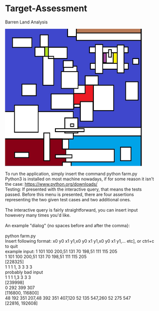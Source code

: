 # Target-Assessment
Barren Land Analysis

<img src="barren-land.jpg" height="450" width="450">

To run the application, simply insert the command python farm.py </br>
Python3 is installed on most machine nowadays, if for some reason it isn't the case: https://www.python.org/downloads/ </br>
Testing: If presented with the interactive query, that means the tests passed. Before this menu is presented, there are four assertions representing the two given test cases and two additional ones. </br>
</br>
The interactive query is fairly straightforward, you can insert input howevery many times you'd like. </br>
</br>
An example "dialog" {no spaces before and after the comma}: </br>
</br>
python farm.py </br>
Insert following format: x0 y0 x1 y1,x0 y0 x1 y1,x0 y0 x1 y1,... etc], or ctrl+c to quit </br>
example input: 1 101 100 200,51 131 70 198,51 111 115 205 </br>
1 101 100 200,51 131 70 198,51 111 115 205 </br>
[228325] </br>
1 1 1 1, 3 3 3 3 </br>
probably bad input </br>
1 1 1 1,3 3 3 3 </br>
[239998] </br>
0 292 399 307 </br>
[116800, 116800] </br>
48 192 351 207,48 392 351 407,120 52 135 547,260 52 275 547 </br>
[22816, 192608] </br>
